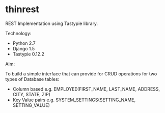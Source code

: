 # thinrest
REST Implementation using Tastypie library.

Technology:
* Python 2.7
* Django 1.5
* Tastypie 0.12.2

Aim:

To build a simple interface that can provide for CRUD operations for two types of Database tables:
* Column based e.g. EMPLOYEE(FIRST_NAME, LAST_NAME, ADDRESS, CITY, STATE, ZIP)
* Key Value pairs e.g. SYSTEM_SETTINGS(SETTING_NAME, SETTING_VALUE)

